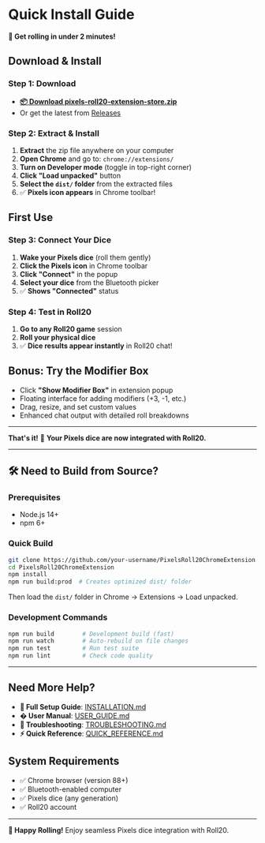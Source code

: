# Quick Install Guide

**🚀 Get rolling in under 2 minutes!**

## Download & Install

### Step 1: Download
- **[📦 Download pixels-roll20-extension-store.zip](../pixels-roll20-extension-store.zip)**
- Or get the latest from [Releases](../../releases)

### Step 2: Extract & Install
1. **Extract** the zip file anywhere on your computer
2. **Open Chrome** and go to: `chrome://extensions/`
3. **Turn on Developer mode** (toggle in top-right corner)
4. **Click "Load unpacked"** button
5. **Select the `dist/` folder** from the extracted files
6. ✅ **Pixels icon appears** in Chrome toolbar!

## First Use

### Step 3: Connect Your Dice
1. **Wake your Pixels dice** (roll them gently)
2. **Click the Pixels icon** in Chrome toolbar
3. **Click "Connect"** in the popup
4. **Select your dice** from the Bluetooth picker
5. ✅ **Shows "Connected"** status

### Step 4: Test in Roll20
1. **Go to any Roll20 game** session
2. **Roll your physical dice**
3. ✅ **Dice results appear instantly** in Roll20 chat!

## Bonus: Try the Modifier Box
- Click **"Show Modifier Box"** in extension popup
- Floating interface for adding modifiers (+3, -1, etc.)
- Drag, resize, and set custom values
- Enhanced chat output with detailed roll breakdowns

---

**That's it!** 🎲 **Your Pixels dice are now integrated with Roll20.**

---

## 🛠️ Need to Build from Source?

### Prerequisites
- Node.js 14+ 
- npm 6+

### Quick Build
```bash
git clone https://github.com/your-username/PixelsRoll20ChromeExtension.git
cd PixelsRoll20ChromeExtension
npm install
npm run build:prod  # Creates optimized dist/ folder
```

Then load the `dist/` folder in Chrome → Extensions → Load unpacked.

### Development Commands
```bash
npm run build        # Development build (fast)
npm run watch        # Auto-rebuild on file changes
npm run test         # Run test suite
npm run lint         # Check code quality
```

---

## Need More Help?

- **📖 Full Setup Guide**: [INSTALLATION.md](INSTALLATION.md)
- **� User Manual**: [USER_GUIDE.md](USER_GUIDE.md)  
- **🔧 Troubleshooting**: [TROUBLESHOOTING.md](TROUBLESHOOTING.md)
- **⚡ Quick Reference**: [QUICK_REFERENCE.md](QUICK_REFERENCE.md)

## System Requirements

- ✅ Chrome browser (version 88+)
- ✅ Bluetooth-enabled computer
- ✅ Pixels dice (any generation)
- ✅ Roll20 account

---

**🎲 Happy Rolling!** Enjoy seamless Pixels dice integration with Roll20.
